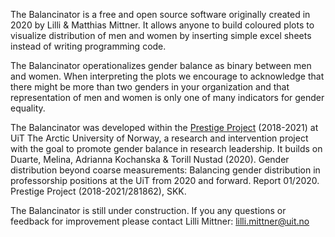 The Balancinator is a free and open source software originally created in 2020 by Lilli & Matthias Mittner. It allows anyone to build coloured plots to visualize distribution of men and women by inserting simple excel sheets instead of writing programming code. 

The Balancinator operationalizes gender balance as binary between men and women. When interpreting the plots we encourage to acknowledge that there might be more than two genders in your organization and that representation of men and women is only one of many indicators for gender equality. 

The Balancinator was developed within the [Prestige Project](https://uit.no/research/prestige) (2018-2021) at UiT The Arctic University of Norway, a research and intervention project with the goal to promote gender balance in research leadership. It builds on Duarte, Melina, Adrianna Kochanska & Torill Nustad (2020). Gender distribution beyond coarse measurements: Balancing gender distribution in professorship positions at the UiT from 2020 and forward. Report 01/2020. Prestige Project (2018-2021/281862), SKK.

The Balancinator is still under construction. If you any questions or feedback for improvement please contact Lilli Mittner: lilli.mittner@uit.no
